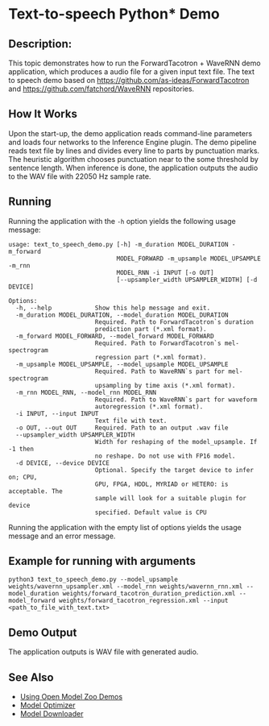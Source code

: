 # Text-to-speech Python* Demo

## Description:
This topic demonstrates how to run the ForwardTacotron + WaveRNN demo application, which produces a audio file for a given input text file.
The text to speech demo based on https://github.com/as-ideas/ForwardTacotron and https://github.com/fatchord/WaveRNN repositories.

## How It Works

Upon the start-up, the demo application reads command-line parameters and loads four networks to the
Inference Engine plugin. The demo pipeline reads text file by lines and divides every line to parts by punctuation marks.
The heuristic algorithm chooses punctuation near to the some threshold by sentence length.
When inference is done, the application outputs the audio to the WAV file with 22050 Hz sample rate.

## Running

Running the application with the `-h` option yields the following usage message:

```
usage: text_to_speech_demo.py [-h] -m_duration MODEL_DURATION -m_forward
                              MODEL_FORWARD -m_upsample MODEL_UPSAMPLE -m_rnn
                              MODEL_RNN -i INPUT [-o OUT]
                              [--upsampler_width UPSAMPLER_WIDTH] [-d DEVICE]

Options:
  -h, --help            Show this help message and exit.
  -m_duration MODEL_DURATION, --model_duration MODEL_DURATION
                        Required. Path to ForwardTacotron`s duration
                        prediction part (*.xml format).
  -m_forward MODEL_FORWARD, --model_forward MODEL_FORWARD
                        Required. Path to ForwardTacotron`s mel-spectrogram
                        regression part (*.xml format).
  -m_upsample MODEL_UPSAMPLE, --model_upsample MODEL_UPSAMPLE
                        Required. Path to WaveRNN`s part for mel-spectrogram
                        upsampling by time axis (*.xml format).
  -m_rnn MODEL_RNN, --model_rnn MODEL_RNN
                        Required. Path to WaveRNN`s part for waveform
                        autoregression (*.xml format).
  -i INPUT, --input INPUT
                        Text file with text.
  -o OUT, --out OUT     Required. Path to an output .wav file
  --upsampler_width UPSAMPLER_WIDTH
                        Width for reshaping of the model_upsample. If -1 then
                        no reshape. Do not use with FP16 model.
  -d DEVICE, --device DEVICE
                        Optional. Specify the target device to infer on; CPU,
                        GPU, FPGA, HDDL, MYRIAD or HETERO: is acceptable. The
                        sample will look for a suitable plugin for device
                        specified. Default value is CPU
```

Running the application with the empty list of options yields the usage message and an error message.

## Example for running with arguments
```
python3 text_to_speech_demo.py --model_upsample weights/wavernn_upsampler.xml --model_rnn weights/wavernn_rnn.xml --model_duration weights/forward_tacotron_duration_prediction.xml --model_forward weights/forward_tacotron_regression.xml --input <path_to_file_with_text.txt>
```

## Demo Output

The application outputs is WAV file with generated audio.

## See Also

* [Using Open Model Zoo Demos](../../README.md)
* [Model Optimizer](https://docs.openvinotoolkit.org/latest/_docs_MO_DG_Deep_Learning_Model_Optimizer_DevGuide.html)
* [Model Downloader](../../../tools/downloader/README.md)
